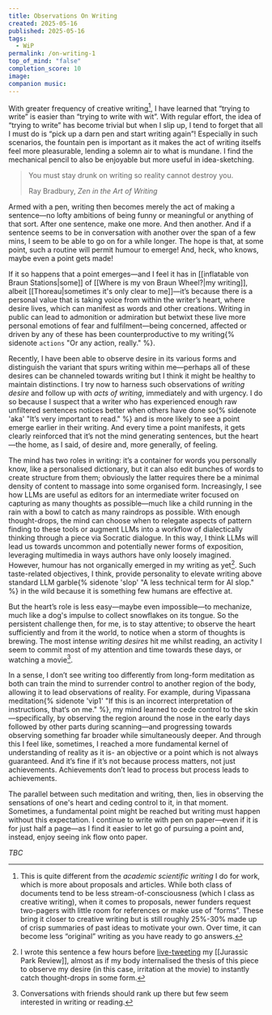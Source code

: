 ```yaml
---
title: Observations On Writing
created: 2025-05-16
published: 2025-05-16
tags:
  - WiP
permalink: /on-writing-1
top_of_mind: "false"
completion_score: 10
image: 
companion music:
---
```

With greater frequency of creative writing[^1], I have learned that “trying to write” is easier than “trying to write with wit”. With regular effort, the idea of “trying to write” has become trivial but when I slip up, I tend to forget that all I must do is “pick up a darn pen and start writing again”! Especially in such scenarios, the fountain pen is important as it makes the act of writing itselfs feel more pleasurable, lending a solemn air to what is mundane. I find the mechanical pencil to also be enjoyable but more useful in idea-sketching.

> You must stay drunk on writing so reality cannot destroy you.
> 
> Ray Bradbury, _Zen in the Art of Writing_

Armed with a pen, writing then becomes merely the act of making a sentence—no lofty ambitions of being funny or meaningful or anything of that sort. After one sentence, make one more. And then another. And if a sentence seems to be in conversation with another over the span of a few mins, I seem to be able to go on for a while longer. The hope is that, at some point, such a routine will permit humour to emerge! And, heck, who knows, maybe even a point gets made!

If it so happens that a point emerges—and I feel it has in [[inflatable von Braun Stations|some]] of [[Where is my von Braun Wheel?|my writing]], albeit [[Thoreau|sometimes it's only clear to me]]—it’s because there is a personal value that is taking voice from within the writer’s heart, where desire lives, which can manifest as words and other creations. Writing in public can lead to admonition or admiration but betwixt these live more personal emotions of fear and fulfilment—being concerned, affected or driven by any of these has been counterproductive to my writing{% sidenote `actions` "Or any action, really." %}.

Recently, I have been able to observe desire in its various forms and distinguish the variant that spurs writing within me—perhaps all of these desires can be channeled towards writing but I think it might be healthy to maintain distinctions. I try now to harness such observations of *writing desire* and follow up with *acts of writing*, immediately and with urgency. I do so because I suspect that a writer who has experienced enough raw unfiltered sentences notices better when others have done so{% sidenote 'aka' "It’s very important to read." %} and is more likely to see a point emerge earlier in their writing. And every time a point manifests, it gets clearly reinforced that it’s not the mind generating sentences, but the heart—the home, as I said, of desire and, more generally, of feeling.

The mind has two roles in writing: it’s a container for words you personally know, like a personalised dictionary, but it can also edit bunches of words to create structure from them; obviously the latter requires there be a minimal density of content to massage into some organised form. Increasingly, I see how LLMs are useful as editors for an intermediate writer focused on capturing as many thoughts as possible—much like a child running in the rain with a bowl to catch as many raindrops as possible. With enough thought-drops, the mind can choose when to relegate aspects of pattern finding to these tools or augment LLMs into a workflow of dialectically thinking through a piece via Socratic dialogue. In this way, I think LLMs will lead us towards uncommon and potentially newer forms of exposition, leveraging multimedia in ways authors have only loosely imagined. However, humour has not organically emerged in my writing as yet[^3]. Such taste-related objectives, I think, provide personality to elevate writing above standard LLM garble{% sidenote 'slop' "A less technical term for AI slop." %} in the wild because it is something few humans are effective at.

But the heart’s role is less easy—maybe even impossible—to mechanize, much like a dog's impulse to collect snowflakes on its tongue. So the persistent challenge then, for me, is to stay attentive; to observe the heart sufficiently and from it the world, to notice when a storm of thoughts is brewing. The most intense _writing desires_ hit me whilst reading, an activity I seem to commit most of my attention and time towards these days, or watching a movie[^2].

In a sense, I don’t see writing too differently from long-form meditation as both can train the mind to surrender control to another region of the body, allowing it to lead observations of reality. For example, during Vipassana meditation{% sidenote  'vip1' "If this is an incorrect interpretation of instructions, that‘s on me." %}, my mind learned to cede control to the skin—specifically, by observing the region around the nose in the early days followed by other parts during scanning—and progressing towards observing something far broader while simultaneously deeper. And through this I feel like, sometimes, I reached a more fundamental kernel of understanding of reality as it is- an objective or a point which is not always guaranteed. And it’s fine if it’s not because process matters, not just achievements. Achievements don’t lead to process but process leads to achievements.

The parallel between such meditation and writing, then, lies in observing the sensations of one's heart and ceding control to it, in that moment. Sometimes, a fundamental point might be reached but writing must happen without this expectation. I continue to write with pen on paper—even if it is for just half a page—as I find it easier to let go of pursuing a point and, instead, enjoy seeing ink flow onto paper.

*TBC*

[^1]: This is quite different from the _academic scientific writing_ I do for work, which is more about proposals and articles. While both class of documents tend to be less stream-of-consciousness (which I class as creative writing), when it comes to proposals, newer funders request two-pagers with little room for references or make use of ”forms”. These bring it closer to creative writing but is still roughly 25%-30% made up of crisp summaries of past ideas to motivate your own. Over time, it can become less “original” writing as you have ready to go answers.

[^2]: Conversations with friends should rank up there but few seem interested in writing or reading.

[^3]: I wrote this sentence a few hours before [live-tweeting](https://x.com/angadhn/status/1923452612453560732) my [[Jurassic Park Review]], almost as if my body internalised the thesis of this piece to observe my desire (in this case, irritation at the movie) to instantly catch thought-drops in some form.
